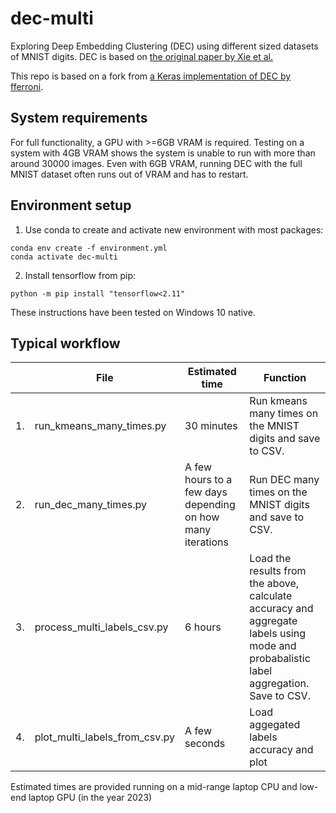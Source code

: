 # dec-multi
Exploring Deep Embedding Clustering (DEC) using different sized datasets of MNIST digits. DEC is based on [the original paper by Xie et al.](https://arxiv.org/abs/1511.06335)

This repo is based on a fork from [a Keras implementation of DEC by fferroni](https://github.com/fferroni/DEC-Keras).

## System requirements
For full functionality, a GPU with >=6GB VRAM is required. Testing on a system with 4GB VRAM shows the system is unable to run with more than around 30000 images. Even with 6GB VRAM, running DEC with the full MNIST dataset often runs out of VRAM and has to restart.

## Environment setup
1. Use conda to create and activate new environment with most packages:
```
conda env create -f environment.yml
conda activate dec-multi
```

2. Install tensorflow from pip:
```
python -m pip install "tensorflow<2.11"
```
These instructions have been tested on Windows 10 native.


## Typical workflow

| | File | Estimated time | Function |
| --- | --- | --- | --- |
| 1. | run_kmeans_many_times.py | 30 minutes | Run kmeans many times on the MNIST digits and save to CSV. |
| 2. | run_dec_many_times.py | A few hours to a few days depending on how many iterations | Run DEC many times on the MNIST digits and save to CSV. |
| 3. | process_multi_labels_csv.py | 6 hours | Load the results from the above, calculate accuracy and aggregate labels using mode and probabalistic label aggregation. Save to CSV. |
| 4. | plot_multi_labels_from_csv.py | A few seconds | Load aggegated labels accuracy and plot |

Estimated times are provided running on a mid-range laptop CPU and low-end laptop GPU (in the year 2023)
